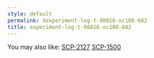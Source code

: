 ```yaml
---
style: default
permalink: Xexperiment-log-t-98816-oc108-682
title: experiment-log-t-98816-oc108-682
---
```

You may also like:
[SCP-2127](http://scp-wiki.net/scp-2127)
[SCP-1500](http://scp-wiki.net/scp-1500)